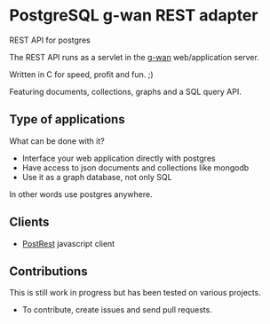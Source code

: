 # PostgreSQL g-wan REST adapter

REST API for postgres

The REST API runs as a servlet in the [g-wan](http://g-wan.com) web/application server.

Written in C for speed, profit and fun. ;)

Featuring documents, collections, graphs and a SQL query API.

## Type of applications
What can be done with it?

* Interface your web application directly with postgres
* Have access to json documents and collections like mongodb
* Use it as a graph database, not only SQL

In other words use postgres anywhere.

## Clients

* [PostRest](https://github.com/RestfulDesign/postrest) javascript client

## Contributions
This is still work in progress but has been tested on various projects.

* To contribute, create issues and send pull requests.
